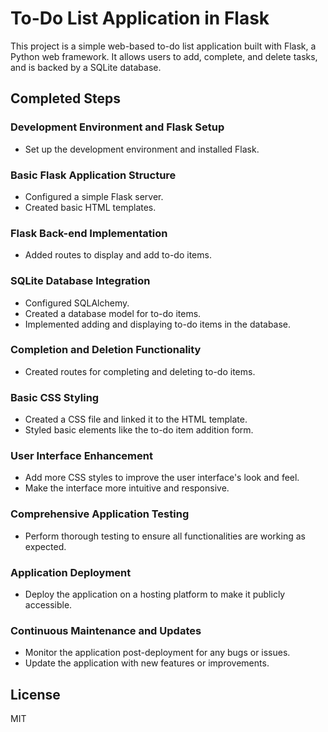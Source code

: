 # To-Do List Application in Flask

This project is a simple web-based to-do list application built with Flask, a Python web framework. It allows users to add, complete, and delete tasks, and is backed by a SQLite database.

## Completed Steps

### Development Environment and Flask Setup
- Set up the development environment and installed Flask.

### Basic Flask Application Structure
- Configured a simple Flask server.
- Created basic HTML templates.

### Flask Back-end Implementation
- Added routes to display and add to-do items.

### SQLite Database Integration
- Configured SQLAlchemy.
- Created a database model for to-do items.
- Implemented adding and displaying to-do items in the database.

### Completion and Deletion Functionality
- Created routes for completing and deleting to-do items.

### Basic CSS Styling
- Created a CSS file and linked it to the HTML template.
- Styled basic elements like the to-do item addition form.

### User Interface Enhancement
- Add more CSS styles to improve the user interface's look and feel.
- Make the interface more intuitive and responsive.

### Comprehensive Application Testing
- Perform thorough testing to ensure all functionalities are working as expected.

### Application Deployment
- Deploy the application on a hosting platform to make it publicly accessible.

### Continuous Maintenance and Updates
- Monitor the application post-deployment for any bugs or issues.
- Update the application with new features or improvements.

## License

MIT

